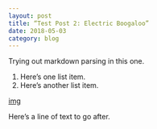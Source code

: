 ```yaml
---
layout: post
title: “Test Post 2: Electric Boogaloo”
date: 2018-05-03
category: blog
---
```

Trying out markdown parsing in this one.

1. Here’s one list item.
2. Here’s another list item.

[img](/img/rot-image.png)

Here’s a line of text to go after.